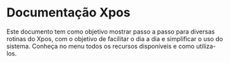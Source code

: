 # Documentação Xpos

Este documento tem como objetivo mostrar passo a passo para diversas rotinas do Xpos, com o objetivo de facilitar o dia a dia 
e simplificar o uso do sistema. Conheça no menu todos os recursos disponíveis e como utiliza-los.
